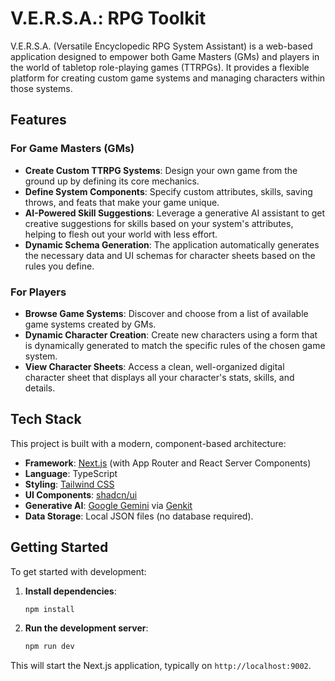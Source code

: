 # V.E.R.S.A.: RPG Toolkit

V.E.R.S.A. (Versatile Encyclopedic RPG System Assistant) is a web-based application designed to empower both Game Masters (GMs) and players in the world of tabletop role-playing games (TTRPGs). It provides a flexible platform for creating custom game systems and managing characters within those systems.

## Features

### For Game Masters (GMs)
- **Create Custom TTRPG Systems**: Design your own game from the ground up by defining its core mechanics.
- **Define System Components**: Specify custom attributes, skills, saving throws, and feats that make your game unique.
- **AI-Powered Skill Suggestions**: Leverage a generative AI assistant to get creative suggestions for skills based on your system's attributes, helping to flesh out your world with less effort.
- **Dynamic Schema Generation**: The application automatically generates the necessary data and UI schemas for character sheets based on the rules you define.

### For Players
- **Browse Game Systems**: Discover and choose from a list of available game systems created by GMs.
- **Dynamic Character Creation**: Create new characters using a form that is dynamically generated to match the specific rules of the chosen game system.
- **View Character Sheets**: Access a clean, well-organized digital character sheet that displays all your character's stats, skills, and details.

## Tech Stack

This project is built with a modern, component-based architecture:

- **Framework**: [Next.js](https://nextjs.org/) (with App Router and React Server Components)
- **Language**: TypeScript
- **Styling**: [Tailwind CSS](https://tailwindcss.com/)
- **UI Components**: [shadcn/ui](https://ui.shadcn.com/)
- **Generative AI**: [Google Gemini](https://deepmind.google/technologies/gemini/) via [Genkit](https://firebase.google.com/docs/genkit)
- **Data Storage**: Local JSON files (no database required).

## Getting Started

To get started with development:

1.  **Install dependencies**:
    ```bash
    npm install
    ```
2.  **Run the development server**:
    ```bash
    npm run dev
    ```
This will start the Next.js application, typically on `http://localhost:9002`.
